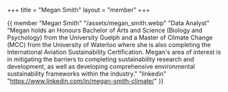 +++
title = "Megan Smith"
layout = "member"
+++

{{ member
"Megan Smith"
"/assets/megan_smith.webp"
"Data Analyst"
"Megan holds an Honours Bachelor of Arts and Science (Biology and Psychology) from the University Guelph and a Master of Climate Change (MCC) from the University of Waterloo where she is also completing the International Aviation Sustainability Certification. Megan's area of interest is in mitigating the barriers to completing sustainability research and development, as well as developing comprehensive environmental sustainability frameworks within the industry."
"linkedin" "https://www.linkedin.com/in/megan-smith-climate/"
}}